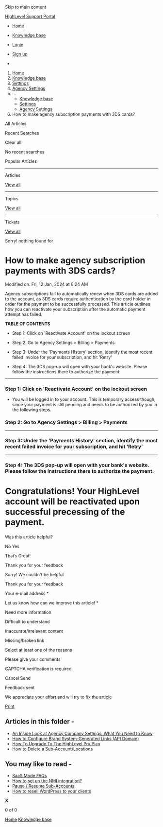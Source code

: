 Skip to main content

[ HighLevel Support Portal ](https://help.gohighlevel.com)

  * [ Home ](/support/home)
  * [ Knowledge base ](/support/solutions)

  * [Login](/support/login)
  * [Sign up](/support/signup)
  * 

  1. [Home](/support/home)
  2. [Knowledge base](/support/solutions)
  3. [Settings](/support/solutions/48000449595)
  4. [Agency Settings](/support/solutions/folders/48000666029)
  5. ... 
     * [Knowledge base](/support/solutions)
     * [Settings](/support/solutions/48000449595)
     * [Agency Settings](/support/solutions/folders/48000666029)
  6. How to make agency subscription payments with 3DS cards?

All  Articles 

Recent Searches

Clear all

No recent searches

Popular Articles

* * *

Articles

[View all](/support/search/solutions)

* * *

Topics

[View all](/support/search/topics)

* * *

Tickets

[View all](/support/search/tickets)

Sorry! nothing found for   

# How to make agency subscription payments with 3DS cards?

Modified on: Fri, 12 Jan, 2024 at 6:24 AM

Agency subscriptions fail to automatically renew when 3DS cards are added to the account, as 3DS cards require authentication by the card holder in order for the payment to be successfully processed. This article outlines how you can reactivate your subscription after the automatic payment attempt has failed.

**TABLE OF CONTENTS**

  * Step 1: Click on 'Reactivate Account' on the lockout screen

  * Step 2: Go to Agency Settings > Billing > Payments

  * Step 3: Under the 'Payments History' section, identify the most recent failed invoice for your subscription, and hit 'Retry'

  * Step 4: The 3DS pop-up will open with your bank's website. Please follow the instructions there to authorize the payment

* * *

### **Step 1: Click on 'Reactivate Account' on the lockout screen**

  * You will be logged in to your account. This is temporary access though, since your payment is still pending and needs to be authorized by you in the following steps.

### **Step 2: Go to Agency Settings > Billing > Payments**

****  

### **Step 3: Under the 'Payments History' section, identify the most recent failed invoice for your subscription, and hit 'Retry'**

****

### **Step 4: The 3DS pop-up will open with your bank's website. Please follow the instructions there to authorize the payment.**

#  Congratulations! Your HighLevel account will be reactivated upon successful precessing of the payment.

###   

Was this article helpful?

No  Yes 

That’s Great!

Thank you for your feedback

Sorry! We couldn't be helpful

Thank you for your feedback

Your e-mail address *

Let us know how can we improve this article! *

Need more information 

Difficult to understand 

Inaccurate/irrelevant content 

Missing/broken link 

Select at least one of the reasons 

Please give your comments 

CAPTCHA verification is required. 

Cancel  Send 

Feedback sent

We appreciate your effort and will try to fix the article

[Print](javascript:print\(\))

## Articles in this folder -

  * [An Inside Look at Agency Company Settings: What You Need to Know](/support/solutions/articles/48000982604-an-inside-look-at-agency-company-settings-what-you-need-to-know)
  * [How to Configure Brand System-Generated Links (API Domain)](/support/solutions/articles/48001143244-how-to-configure-brand-system-generated-links-api-domain-)
  * [How To Upgrade To The HighLevel Pro Plan](/support/solutions/articles/48001180534-how-to-upgrade-to-the-highlevel-pro-plan)
  * [How to Delete a Sub-Account/Locations](/support/solutions/articles/48001184862-how-to-delete-a-sub-account-locations)

## You may like to read -

  * [SaaS Mode FAQs](/support/solutions/articles/155000002129-saas-mode-faqs)
  * [How to set up the NMI integration?](/support/solutions/articles/48001235741-how-to-set-up-the-nmi-integration-)
  * [Pause / Resume Sub-Accounts](/support/solutions/articles/48001230403-pause-resume-sub-accounts)
  * [How to resell WordPress to your clients](/support/solutions/articles/48001199647-how-to-resell-wordpress-to-your-clients)

**X**

0 of 0 []()

[Home](/support/home) [Knowledge base](/support/solutions)

